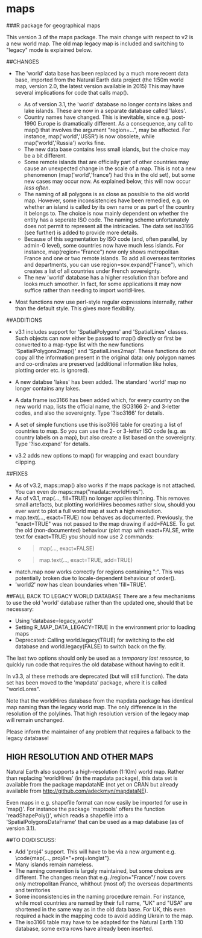 # maps
###R package for geographical maps

This version 3 of the maps package. The main change with respect to v2 is a new world map. The old map legacy map is included and switching to "legacy" mode is explained below.

##CHANGES

- The 'world' data base has been replaced by a much more recent data base, imported from the Natural Earth data project (the 1:50m world map, version 2.0, the latest version available in 2015)
This may have several implications for code that calls map().
  * As of version 3.1, the 'world' database no longer contains lakes and lake islands. These are now in a separate database called 'lakes'.
  * Country names have changed. This is inevitable, since e.g. post-1990 Europe is dramatically different. As a consequence, any call to map() that involves the argument "region=...", may be affected. For instance, map('world','USSR') is now obsolete, while map('world','Russia') works fine.
  * The new data base contains less small islands, but the choice may be a bit different.
  * Some remote islands that are officially part of other countries may cause an unexpected change in the scale of a map. This is not a new phenomenon (map('world','france') had this in the old set), but some new cases may occur now. As explained below, this will now occur *less often*. 
  * The naming of all polygons is as close as possible to the old world map. However, some inconsistencies have been remedied, e.g. on whether an island is called by its own name or as part of the country it belongs to. The choice is now mainly dependent on whether the entity has a seperate ISO code. The naming scheme unfortunately does not permit to represent all the intricacies. The data set iso3166 (see further) is added to provide more details.
  * Because of this segmentation by ISO code (and, often parallel, by admin-0 level), some countries now have much less islands. For instance, map(region="France") now only shows metropolitan France and one or two remote islands. To add all overseas territories and departments, you can use region=sov.expand("France"),  which creates a list of all countries under French sovereignty. 
  * The new 'world' database has a higher resolution than before and looks much smoother. In fact, for some applications it may now suffice rather than needing to import worldHires.

- Most functions now use perl-style regular expressions internally, rather than the default style. This gives more flexibility.

##ADDITIONS

- v3.1 includes support for 'SpatialPolygons' and 'SpatialLines' classes. Such objects can now either be passed to map() directly or first be converted to a map-type list with the new functions 'SpatialPolygons2map()' and 'SpatialLines2map'. These functions do not copy all the information present in the original data: only polygon names and co-ordinates are preserved (additional information like holes, plotting order etc. is ignored).

- A new databse 'lakes' has been added. The standard 'world' map no longer contains any lakes.

- A data frame iso3166 has been added which, for every country on the new world map, lists the official name, the ISO3166 2- and 3-letter codes, and also the sovereignty. Type '?iso3166' for details.

- A set of simple functions use this iso3166 table for creating a list of countries to map. So you can use the 2- or 3-letter ISO code (e.g. as country labels on a map), but also create a list based on the sovereignty. Type '?iso.expand' for details.

- v3.2 adds new options to map() for wrapping and exact boundary clipping.

##FIXES
- As of v3.2, maps::map() also works if the maps package is not attached. You can even do maps::map("madata::worldHires").
- As of v3.1, map(..., fill=TRUE) no longer applies thinning. This removes small artefacts, but plotting worldHires becomes rather slow, should you ever want to plot a full world map at such a high resolution.
- map.text(..., exact=TRUE) now behaves as documented. Previously, the "exact=TRUE" was not passed to the map drawing if add=FALSE. To get the old (non-documented) behaviour (plot map with exact=FALSE, write text for exact=TRUE) you should now use 2 commands: 
  * > map(..., exact=FALSE)
  * > map.text(..., exact=TRUE, add=TRUE)
- match.map now works correctly for regions containing ":". This was potentially broken due to locale-dependent behaviour of order().
- 'world2' now has clean boundaries when 'fill=TRUE'.

##FALL BACK TO LEGACY WORLD DATABASE
There are a few mechanisms to use the old 'world' database rather than the updated one, should that be necessary:
- Using 'database=legacy_world'
- Setting R_MAP_DATA_LEGACY=TRUE in the environment prior to loading maps
- Deprecated: Calling world.legacy(TRUE) for switching to the old database and world.legacy(FALSE) to switch back on the fly.

The last two options should only be used as a *temporary last resource*, to quickly run code that requires the old database without having to edit it.

In v3.3, al these methods are deprecated (but will still function). The data set has been moved to the 'mapdata' package, where it is called "worldLores".


Note that the worldHires database from the mapdata package has identical map naming than the legacy world map. The only difference is in the resolution of the polylines. That high resolution version of the legacy map will remain unchanged.

Please inform the maintainer of any problem that requires a fallback to the legacy database!


## HIGH RESOLUTION AND OTHER MAPS

Natural Earth also supports a high-resolution (1:10m) world map. Rather than replacing 'worldHires' (in the mapdata package), this data set is available from the package mapdataNE (not yet on CRAN but already available from http://github.com/adeckmyn/mapdataNE).

Even maps in e.g. shapefile format can now easily be imported for use in 'map()'. For instance the package 'maptools' offers the function 'readShapePoly()', which reads a shapefile into a 'SpatialPolygonsDataFrame' that can be used as a map database (as of version 3.1).


##TO DO/DISCUSS:
- Add 'proj4' support. This will have to be via a new argument e.g. \code{map(..., proj4="+proj=longlat"}.
- Many islands remain nameless.
- The naming convention is largely maintained, but some choices are different. The changes mean that e.g. /region="France"/ now covers only metropolitan France, whithout (most of) the overseas departments and territories
- Some inconsistencies in the naming procedure remain. For instance, while most countries are named by their full name, "UK" and "USA" are shortened in the same way as in the old data base. For UK, this even required a hack in the mapping code to avoid adding Ukrain to the map.
- The iso3166 table may have to be adapted for the Natural Earth 1:10 database, some extra rows have already been inserted.
